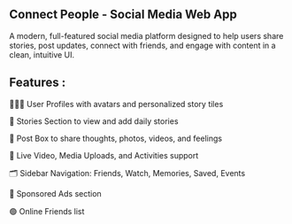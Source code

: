 ## Connect People - Social Media Web App
A modern, full-featured social media platform designed to help users share stories, post updates, connect with friends, and engage with content in a clean, intuitive UI.


## Features :

🧑‍🤝‍🧑 User Profiles with avatars and personalized story tiles

📸 Stories Section to view and add daily stories

📝 Post Box to share thoughts, photos, videos, and feelings

🎥 Live Video, Media Uploads, and Activities support

🗂 Sidebar Navigation: Friends, Watch, Memories, Saved, Events

📢 Sponsored Ads section

🟢 Online Friends list
